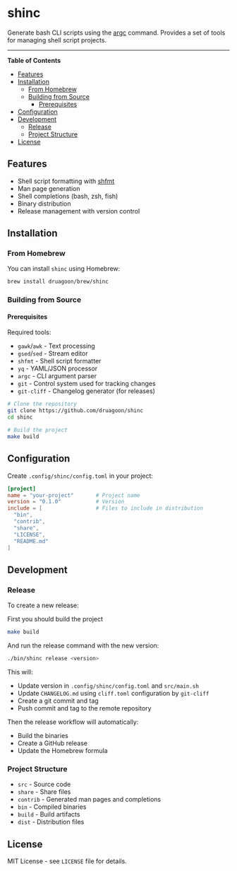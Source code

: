 <!-- markdownlint-disable MD033 MD036 -->
<h1>shinc</h1>

Generate bash CLI scripts using the [argc][argc] command. Provides a set of tools for managing shell script projects.

---

**Table of Contents**

- [Features](#features)
- [Installation](#installation)
  - [From Homebrew](#from-homebrew)
  - [Building from Source](#building-from-source)
    - [Prerequisites](#prerequisites)
- [Configuration](#configuration)
- [Development](#development)
  - [Release](#release)
  - [Project Structure](#project-structure)
- [License](#license)

## Features

- Shell script formatting with [shfmt][shfmt]
- Man page generation
- Shell completions (bash, zsh, fish)
- Binary distribution
- Release management with version control

## Installation

### From Homebrew

You can install `shinc` using Homebrew:

```sh
brew install druagoon/brew/shinc
```

### Building from Source

#### Prerequisites

Required tools:

- `gawk`/`awk` - Text processing
- `gsed`/`sed` - Stream editor
- `shfmt` - Shell script formatter
- `yq` - YAML/JSON processor
- `argc` - CLI argument parser
- `git` - Control system used for tracking changes
- `git-cliff` - Changelog generator (for releases)

```sh
# Clone the repository
git clone https://github.com/druagoon/shinc
cd shinc

# Build the project
make build
```

## Configuration

Create `.config/shinc/config.toml` in your project:

```toml
[project]
name = "your-project"       # Project name
version = "0.1.0"           # Version
include = [                 # Files to include in distribution
  "bin",
  "contrib",
  "share",
  "LICENSE",
  "README.md"
]
```

## Development

### Release

To create a new release:

First you should build the project

```sh
make build
```

And run the release command with the new version:

```sh
./bin/shinc release <version>
```

This will:

- Update version in `.config/shinc/config.toml` and `src/main.sh`
- Update `CHANGELOG.md` using `cliff.toml` configuration by `git-cliff`
- Create a git commit and tag
- Push commit and tag to the remote repository

Then the release workflow will automatically:

- Build the binaries
- Create a GitHub release
- Update the Homebrew formula

### Project Structure

- `src` - Source code
- `share` - Share files
- `contrib` - Generated man pages and completions
- `bin` - Compiled binaries
- `build` - Build artifacts
- `dist` - Distribution files

## License

MIT License - see `LICENSE` file for details.

[argc]: https://github.com/sigoden/argc
[shfmt]: https://github.com/mvdan/sh
